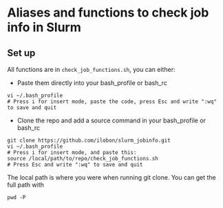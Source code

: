 # Aliases and functions to check job info in Slurm


## Set up

All functions are in `check_job_functions.sh`, you can either:

- Paste them directly into your bash_profile or bash_rc
```
vi ~/.bash_profile
# Press i for insert mode, paste the code, press Esc and write ":wq" to save and quit
```
- Clone the repo and add a source command in your bash_profile or bash_rc
```
git clone https://github.com/ilobon/slurm_jobinfo.git
vi ~/.bash_profile
# Press i for insert mode, and paste this:
source /local/path/to/repo/check_job_functions.sh
# Press Esc and write ":wq" to save and quit
```
The local path is where you were when running git clone. You can get the full path with
```
pwd -P
```
